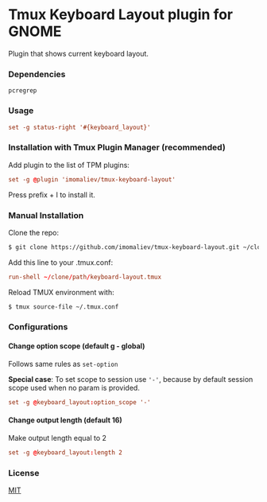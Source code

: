 # Tmux Keyboard Layout plugin for GNOME

Plugin that shows current keyboard layout.

### Dependencies

```
pcregrep
```

### Usage

```tmux.conf
set -g status-right '#{keyboard_layout}'
```

### Installation with Tmux Plugin Manager (recommended)

Add plugin to the list of TPM plugins:

```tmux.conf
set -g @plugin 'imomaliev/tmux-keyboard-layout'
```

Press prefix + I to install it.

### Manual Installation

Clone the repo:

```bash
$ git clone https://github.com/imomaliev/tmux-keyboard-layout.git ~/clone/path
```

Add this line to your .tmux.conf:

```tmux.conf
run-shell ~/clone/path/keyboard-layout.tmux
```

Reload TMUX environment with:

```bash
$ tmux source-file ~/.tmux.conf
```

### Configurations

#### Change option scope (default g - global)

Follows same rules as `set-option`

**Special case**: To set scope to session use `'-'`, because by default session scope used when no param is provided.

```tmux.conf
set -g @keyboard_layout:option_scope '-'
```

#### Change output length (default 16)

Make output length equal to 2

```tmux.conf
set -g @keyboard_layout:length 2
```

### License

[MIT](LICENSE)
